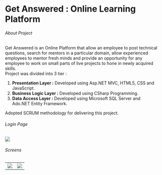 <h1>Get Answered : Online Learning Platform</h1>

<h6>About Project</h6>
<p>Get Answered is an Online Platform that allow an employee to post technical questions,
search for mentors in a particular domain,
allow experienced employees to mentor fresh minds and provide an opportunity for any employee to work on small parts of live projects to hone in newly acquired skills.
<br>Project was divided into 3 tier :
<ol>
<li> <b>Presentation Layer :</b> Developed using Asp.NET MVC, HTML5, CSS and JavaScript.</li>
<li> <b>Business Logic Layer :</b> Developed using CSharp Programming.</li>
<li> <b>Data Access Layer :</b> Developed using Microsoft SQL Server and Ado.NET Entity Framework. </li>
</ol>
 Adopted SCRUM methodology for delivering this project.
</p>
<h6>Login Page</h6>
<img src="https://s3.amazonaws.com/poly-screenshots.angel.co/Project/4c/531730/f5d75c79bba731ef59bbb9b24b3a9e6e-original.PNG">
<h6>Screens</h6>
<table>
<tr>
<td><img src="https://s3.amazonaws.com/poly-screenshots.angel.co/Project/4c/531730/d6a33bcaf7ad055abf752951bb5908f0-original.PNG" ></td>
<td><img src="https://s3.amazonaws.com/poly-screenshots.angel.co/Project/4c/531730/0b68d159ce34193841664a7fbc841450-original.PNG"></td>
</table>
<!--<h3>Features</h3>
<ul>
<li>User can Ask a Question</li>
</ul>>

